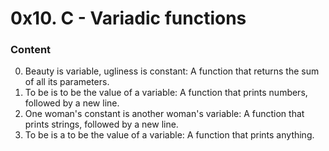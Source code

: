 # 0x10. C - Variadic functions

### Content

0. Beauty is variable, ugliness is constant: A function that returns the sum of all its parameters.
1. To be is to be the value of a variable: A function that prints numbers, followed by a new line.
2. One woman's constant is another woman's variable: A function that prints strings, followed by a new line.
3. To be is a to be the value of a variable: A function that prints anything.